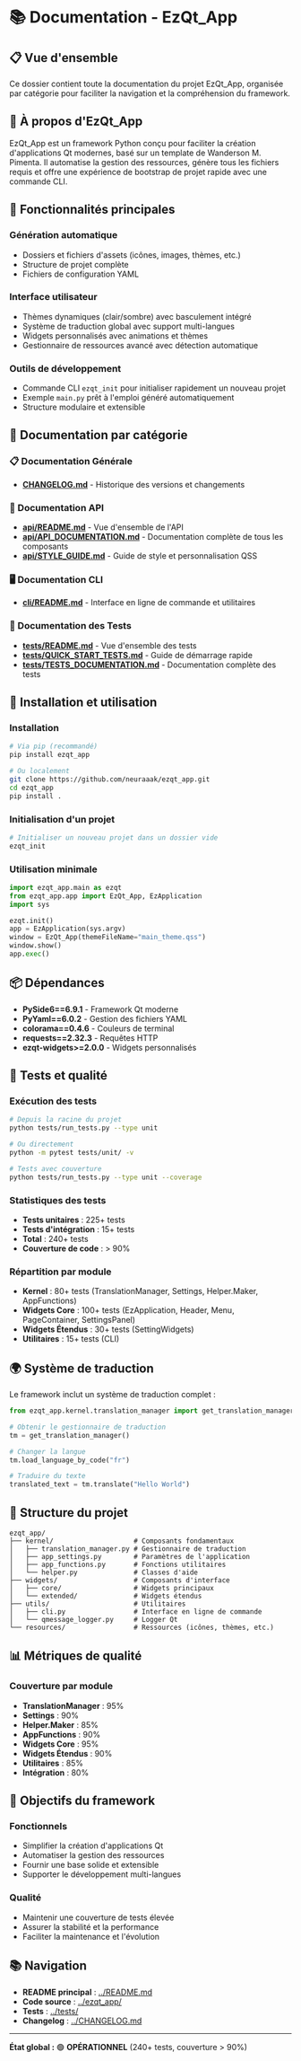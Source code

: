 # 📚 Documentation - EzQt_App

## 📋 **Vue d'ensemble**

Ce dossier contient toute la documentation du projet EzQt_App, organisée par catégorie pour faciliter la navigation et la compréhension du framework.

## 🎯 **À propos d'EzQt_App**

EzQt_App est un framework Python conçu pour faciliter la création d'applications Qt modernes, basé sur un template de Wanderson M. Pimenta. Il automatise la gestion des ressources, génère tous les fichiers requis et offre une expérience de bootstrap de projet rapide avec une commande CLI.

## 🚀 **Fonctionnalités principales**

### **Génération automatique**
- Dossiers et fichiers d'assets (icônes, images, thèmes, etc.)
- Structure de projet complète
- Fichiers de configuration YAML

### **Interface utilisateur**
- Thèmes dynamiques (clair/sombre) avec basculement intégré
- Système de traduction global avec support multi-langues
- Widgets personnalisés avec animations et thèmes
- Gestionnaire de ressources avancé avec détection automatique

### **Outils de développement**
- Commande CLI `ezqt_init` pour initialiser rapidement un nouveau projet
- Exemple `main.py` prêt à l'emploi généré automatiquement
- Structure modulaire et extensible

## 📖 **Documentation par catégorie**

### **📋 Documentation Générale**
- [**CHANGELOG.md**](../CHANGELOG.md) - Historique des versions et changements

### **🔧 Documentation API**
- [**api/README.md**](./api/README.md) - Vue d'ensemble de l'API
- [**api/API_DOCUMENTATION.md**](./api/API_DOCUMENTATION.md) - Documentation complète de tous les composants
- [**api/STYLE_GUIDE.md**](./api/STYLE_GUIDE.md) - Guide de style et personnalisation QSS

### **🖥️ Documentation CLI**
- [**cli/README.md**](./cli/README.md) - Interface en ligne de commande et utilitaires

### **🧪 Documentation des Tests**
- [**tests/README.md**](./tests/README.md) - Vue d'ensemble des tests
- [**tests/QUICK_START_TESTS.md**](./tests/QUICK_START_TESTS.md) - Guide de démarrage rapide
- [**tests/TESTS_DOCUMENTATION.md**](./tests/TESTS_DOCUMENTATION.md) - Documentation complète des tests

## 🚀 **Installation et utilisation**

### **Installation**
```bash
# Via pip (recommandé)
pip install ezqt_app

# Ou localement
git clone https://github.com/neuraaak/ezqt_app.git
cd ezqt_app
pip install .
```

### **Initialisation d'un projet**
```bash
# Initialiser un nouveau projet dans un dossier vide
ezqt_init
```

### **Utilisation minimale**
```python
import ezqt_app.main as ezqt
from ezqt_app.app import EzQt_App, EzApplication
import sys

ezqt.init()
app = EzApplication(sys.argv)
window = EzQt_App(themeFileName="main_theme.qss")
window.show()
app.exec()
```

## 📦 **Dépendances**

- **PySide6==6.9.1** - Framework Qt moderne
- **PyYaml==6.0.2** - Gestion des fichiers YAML
- **colorama==0.4.6** - Couleurs de terminal
- **requests==2.32.3** - Requêtes HTTP
- **ezqt-widgets>=2.0.0** - Widgets personnalisés

## 🧪 **Tests et qualité**

### **Exécution des tests**
```bash
# Depuis la racine du projet
python tests/run_tests.py --type unit

# Ou directement
python -m pytest tests/unit/ -v

# Tests avec couverture
python tests/run_tests.py --type unit --coverage
```

### **Statistiques des tests**
- **Tests unitaires** : 225+ tests
- **Tests d'intégration** : 15+ tests
- **Total** : 240+ tests
- **Couverture de code** : > 90%

### **Répartition par module**
- **Kernel** : 80+ tests (TranslationManager, Settings, Helper.Maker, AppFunctions)
- **Widgets Core** : 100+ tests (EzApplication, Header, Menu, PageContainer, SettingsPanel)
- **Widgets Étendus** : 30+ tests (SettingWidgets)
- **Utilitaires** : 15+ tests (CLI)

## 🌍 **Système de traduction**

Le framework inclut un système de traduction complet :

```python
from ezqt_app.kernel.translation_manager import get_translation_manager

# Obtenir le gestionnaire de traduction
tm = get_translation_manager()

# Changer la langue
tm.load_language_by_code("fr")

# Traduire du texte
translated_text = tm.translate("Hello World")
```

## 🔧 **Structure du projet**

```
ezqt_app/
├── kernel/                    # Composants fondamentaux
│   ├── translation_manager.py # Gestionnaire de traduction
│   ├── app_settings.py        # Paramètres de l'application
│   ├── app_functions.py       # Fonctions utilitaires
│   └── helper.py              # Classes d'aide
├── widgets/                   # Composants d'interface
│   ├── core/                  # Widgets principaux
│   └── extended/              # Widgets étendus
├── utils/                     # Utilitaires
│   ├── cli.py                 # Interface en ligne de commande
│   └── qmessage_logger.py     # Logger Qt
└── resources/                 # Ressources (icônes, thèmes, etc.)
```

## 📊 **Métriques de qualité**

### **Couverture par module**
- **TranslationManager** : 95%
- **Settings** : 90%
- **Helper.Maker** : 85%
- **AppFunctions** : 90%
- **Widgets Core** : 95%
- **Widgets Étendus** : 90%
- **Utilitaires** : 85%
- **Intégration** : 80%

## 🎯 **Objectifs du framework**

### **Fonctionnels**
- Simplifier la création d'applications Qt
- Automatiser la gestion des ressources
- Fournir une base solide et extensible
- Supporter le développement multi-langues

### **Qualité**
- Maintenir une couverture de tests élevée
- Assurer la stabilité et la performance
- Faciliter la maintenance et l'évolution

## 📚 **Navigation**

- **README principal** : [../README.md](../README.md)
- **Code source** : [../ezqt_app/](../ezqt_app/)
- **Tests** : [../tests/](../tests/)
- **Changelog** : [../CHANGELOG.md](../CHANGELOG.md)

---

**État global :** 🟢 **OPÉRATIONNEL** (240+ tests, couverture > 90%) 